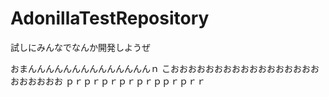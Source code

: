 # AdonillaTestRepository
試しにみんなでなんか開発しようぜ

おまんんんんんんんんんんんんんんｎ
こおおおおおおおおおおおおおおおおおおおおおおお
ｐｒｐｒｐｒｐｒｐｒｐｐｒｐｒｒ
